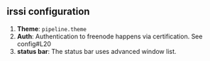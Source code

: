 ## irssi configuration

1. **Theme**: `pipeline.theme`
2. **Auth**: Authentication to freenode happens via certification. See config#L20
3. **status bar**: The status bar uses advanced window list.
